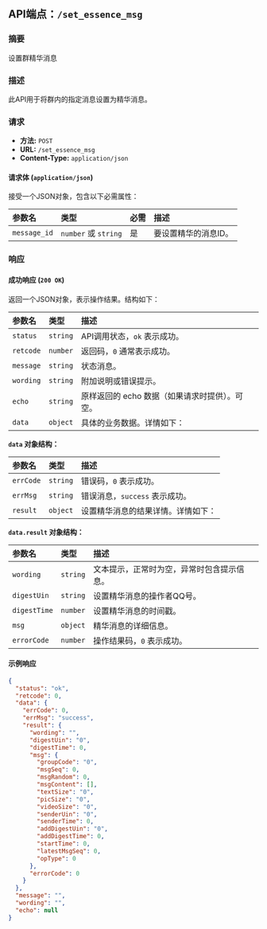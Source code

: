 ## API端点：`/set_essence_msg`

### 摘要
设置群精华消息

### 描述
此API用于将群内的指定消息设置为精华消息。

### 请求

*   **方法:** `POST`
*   **URL:** `/set_essence_msg`
*   **Content-Type:** `application/json`

#### 请求体 (`application/json`)

接受一个JSON对象，包含以下必需属性：

| 参数名      | 类型             | 必需 | 描述     |
| :---------- | :--------------- | :--- | :------- |
| `message_id` | `number` 或 `string` | 是   | 要设置精华的消息ID。 |

### 响应

#### 成功响应 (`200 OK`)

返回一个JSON对象，表示操作结果。结构如下：

| 参数名    | 类型     | 描述                                                              |
| :-------- | :------- | :---------------------------------------------------------------- |
| `status`  | `string` | API调用状态，`ok` 表示成功。                                      |
| `retcode` | `number` | 返回码，`0` 通常表示成功。                                        |
| `message` | `string` | 状态消息。                                                        |
| `wording` | `string` | 附加说明或错误提示。                                              |
| `echo`    | `string` | 原样返回的 echo 数据（如果请求时提供）。可空。                      |
| `data`    | `object` | 具体的业务数据。详情如下：                                        |

**`data` 对象结构：**

| 参数名    | 类型     | 描述                   |
| :-------- | :------- | :--------------------- |
| `errCode` | `string` | 错误码，`0` 表示成功。 |
| `errMsg`  | `string` | 错误消息，`success` 表示成功。 |
| `result`  | `object` | 设置精华消息的结果详情。详情如下： |

**`data.result` 对象结构：**

| 参数名       | 类型     | 描述                                   |
| :----------- | :------- | :------------------------------------- |
| `wording`    | `string` | 文本提示，正常时为空，异常时包含提示信息。 |
| `digestUin`  | `string` | 设置精华消息的操作者QQ号。             |
| `digestTime` | `number` | 设置精华消息的时间戳。                 |
| `msg`        | `object` | 精华消息的详细信息。                   |
| `errorCode`  | `number` | 操作结果码，`0` 表示成功。             |

#### 示例响应

```json
{
  "status": "ok",
  "retcode": 0,
  "data": {
    "errCode": 0,
    "errMsg": "success",
    "result": {
      "wording": "",
      "digestUin": "0",
      "digestTime": 0,
      "msg": {
        "groupCode": "0",
        "msgSeq": 0,
        "msgRandom": 0,
        "msgContent": [],
        "textSize": "0",
        "picSize": "0",
        "videoSize": "0",
        "senderUin": "0",
        "senderTime": 0,
        "addDigestUin": "0",
        "addDigestTime": 0,
        "startTime": 0,
        "latestMsgSeq": 0,
        "opType": 0
      },
      "errorCode": 0
    }
  },
  "message": "",
  "wording": "",
  "echo": null
}
```